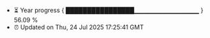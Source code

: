- ⏳ Year progress { ████████████████▁▁▁▁▁▁▁▁▁▁▁▁▁▁ } 56.09 %
- ⏰ Updated on Thu, 24 Jul 2025 17:25:41 GMT

